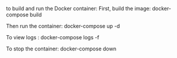 to build and run the Docker container:
First, build the image:
docker-compose build

Then run the container:
docker-compose up -d

To view logs :
docker-compose logs -f

To stop the container:
docker-compose down
